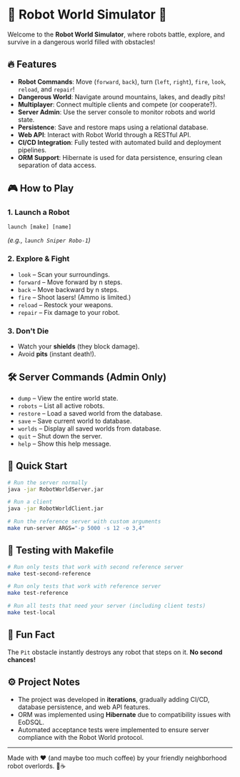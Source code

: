 # 🤖 Robot World Simulator 🚀

Welcome to the **Robot World Simulator**, where robots battle, explore, and survive in a dangerous world filled with obstacles!

## 🔥 Features

- **Robot Commands**: Move (`forward`, `back`), turn (`left`, `right`), `fire`, `look`, `reload`, and `repair`!
- **Dangerous World**: Navigate around mountains, lakes, and deadly pits!
- **Multiplayer**: Connect multiple clients and compete (or cooperate?).
- **Server Admin**: Use the server console to monitor robots and world state.
- **Persistence**: Save and restore maps using a relational database.
- **Web API**: Interact with Robot World through a RESTful API.
- **CI/CD Integration**: Fully tested with automated build and deployment pipelines.
- **ORM Support**: Hibernate is used for data persistence, ensuring clean separation of data access.

## 🎮 How to Play

### 1. Launch a Robot

```
launch [make] [name]
```

*(e.g., `launch Sniper Robo-1`)*

### 2. Explore & Fight

- `look` – Scan your surroundings.
- `forward` – Move forward by n steps.
- `back` – Move backward by n steps.
- `fire` – Shoot lasers! (Ammo is limited.)
- `reload` – Restock your weapons.
- `repair` – Fix damage to your robot.

### 3. Don't Die

- Watch your **shields** (they block damage).
- Avoid **pits** (instant death!).

## 🛠️ Server Commands (Admin Only)

- `dump` – View the entire world state.
- `robots` – List all active robots.
- `restore` – Load a saved world from the database.
- `save` – Save current world to database.
- `worlds` – Display all saved worlds from database.
- `quit` – Shut down the server.
- `help` – Show this help message.

## 🚀 Quick Start

```bash
# Run the server normally
java -jar RobotWorldServer.jar

# Run a client
java -jar RobotWorldClient.jar

# Run the reference server with custom arguments
make run-server ARGS="-p 5000 -s 12 -o 3,4"
```

## 📝 Testing with Makefile

```bash
# Run only tests that work with second reference server
make test-second-reference

# Run only tests that work with reference server
make test-reference

# Run all tests that need your server (including client tests)
make test-local
```

## 📜 Fun Fact

The `Pit` obstacle instantly destroys any robot that steps on it. **No second chances!**

## ⚙️ Project Notes

- The project was developed in **iterations**, gradually adding CI/CD, database persistence, and web API features.
- ORM was implemented using **Hibernate** due to compatibility issues with EoDSQL.
- Automated acceptance tests were implemented to ensure server compliance with the Robot World protocol.

---

Made with ❤️ (and maybe too much coffee) by your friendly neighborhood robot overlords. 🤖☕
